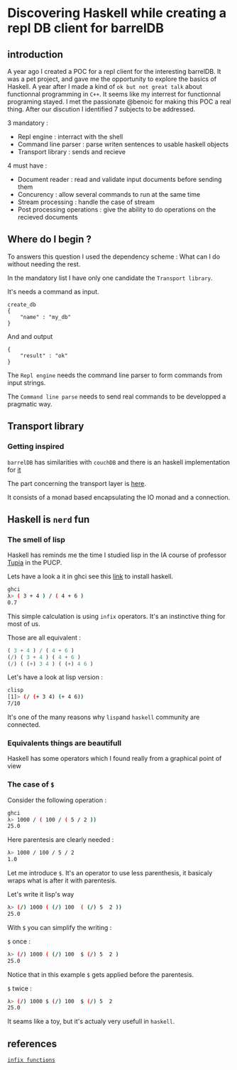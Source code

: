 # Discovering Haskell while creating a repl DB client for barrelDB


## introduction

A year ago I created a POC for a repl client for the interesting barrelDB.
It was a pet project, and gave me the opportunity to explore the basics of Haskell.
A year after I made a kind of `ok but not great talk` about functionnal programming in `C++`.
It seems like my interrest for functionnal programing stayed.
I met the passionate @benoic for making this POC a real thing.
After our discution I identified 7 subjects to be addressed.

3 mandatory :
- Repl engine                   : interract with the shell
- Command line parser           : parse writen sentences to usable haskell objects
- Transport library             : sends and recieve

4 must have :
- Document reader               : read and validate input documents before sending them
- Concurency                    : allow several commands to run at the same time
- Stream processing             : handle the case of stream
- Post processing operations    : give the ability to do operations on the recieved documents

## Where do I begin ?

To answers this question I used the dependency scheme : What can I do without needing the rest.

In the mandatory list I have only one candidate the `Transport library`.

It's needs a command as input.

```
create_db
{
    "name" : "my_db"
}
```

And and output

```
{
    "result" : "ok"
}
```

The `Repl engine` needs the command line parser to form commands from input strings.

The `Command line parse` needs to send real commands to be developped a pragmatic way.

## Transport library

### Getting inspired

`barrelDB` has similarities with `couchDB` and there is an haskell implementation for [it](http://hackage.haskell.org/package/CouchDB-1.2.2/docs/Database-CouchDB.html)

The part concerning the transport layer is [here](hackage.haskell.org/package/CouchDB-1.2.2/docs/src/Database-CouchDB-HTTP.html).

It consists of a monad based encapsulating the IO monad and a connection.


## Haskell is `nerd` fun

### The smell of lisp

Haskell has reminds me the time I studied lisp in the IA course of professor [Tupia](https://www.pucp.edu.pe/profesor/manuel-tupia-anticona) in the PUCP.


Lets have a look a it in ghci see this [link](https://www.haskell.org/platform/) to install haskell.


```bash
ghci
λ> ( 3 + 4 ) / ( 4 + 6 )
0.7
```

This simple calculation is using `infix` operators. It's an instinctive thing for most of us.

Those are all equivalent :

```haskell
( 3 + 4 ) / ( 4 + 6 )
(/) ( 3 + 4 ) ( 4 + 6 )
(/) ( (+) 3 4 ) ( (+) 4 6 )
```

Let's have a look at lisp version :

```bash
clisp
[1]> (/ (+ 3 4) (+ 4 6))
7/10
```

It's one of the many reasons why `lisp`and `haskell` community are connected.


### Equivalents things are beautifull

Haskell has some operators which I found really from a graphical point of view

### The case of `$`

Consider the following operation :

```bash
ghci
λ> 1000 / ( 100 / ( 5 / 2 ))
25.0
```

Here parentesis are clearly needed :

```bash
λ> 1000 / 100 / 5 / 2
1.0
```

Let me introduce `$`. It's an operator to use less parenthesis, it basicaly wraps what is after it with parentesis.


Let's write it lisp's way

```bash
λ> (/) 1000 ( (/) 100  ( (/) 5  2 ))
25.0
```

With `$` you can simplify the writing :

`$` once :

```bash
λ> (/) 1000 ( (/) 100  $ (/) 5  2 )
25.0
```

Notice that in this example `$` gets applied before the parentesis.

`$` twice :

```bash
λ> (/) 1000 $ (/) 100  $ (/) 5  2
25.0
```

It seams like a toy, but it's actualy very usefull in `haskell`.


## references

[`infix functions`](https://wuciawe.github.io/functional%20programming/haskell/2016/07/03/infix-functions-in-haskell.html)
